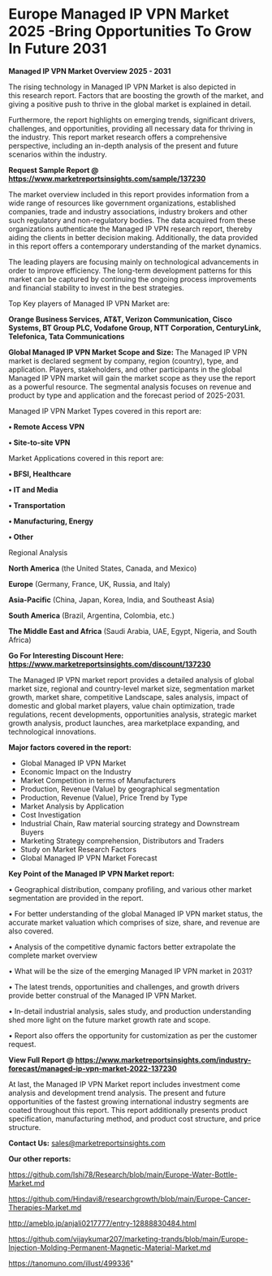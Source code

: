 # Europe Managed IP VPN Market 2025 -Bring Opportunities To Grow In Future 2031

<Strong> Managed IP VPN Market Overview 2025 - 2031</strong>

The rising technology in Managed IP VPN Market is also depicted in this research report. Factors that are boosting the growth of the market, and giving a positive push to thrive in the global market is explained in detail.

Furthermore, the report highlights on emerging trends, significant drivers, challenges, and opportunities, providing all necessary data for thriving in the industry. This report market research offers a comprehensive perspective, including an in-depth analysis of the present and future scenarios within the industry.

<strong>Request Sample Report @ <a href=https://www.marketreportsinsights.com/sample/137230>https://www.marketreportsinsights.com/sample/137230</a></strong>

The market overview included in this report provides information from a wide range of resources like government organizations, established companies, trade and industry associations, industry brokers and other such regulatory and non-regulatory bodies. The data acquired from these organizations authenticate the Managed IP VPN research report, thereby aiding the clients in better decision making. Additionally, the data provided in this report offers a contemporary understanding of the market dynamics.

The leading players are focusing mainly on technological advancements in order to improve efficiency. The long-term development patterns for this market can be captured by continuing the ongoing process improvements and financial stability to invest in the best strategies.

Top Key players of Managed IP VPN Market are:

<strong>Orange Business Services, AT&T, Verizon Communication, Cisco Systems, BT Group PLC, Vodafone Group, NTT Corporation, CenturyLink, Telefonica, Tata Communications</strong>

<strong><b>Global Managed IP VPN Market Scope and Size:</b></strong>
The Managed IP VPN market is declared segment by company, region (country), type, and application. Players, stakeholders, and other participants in the global Managed IP VPN market will gain the market scope as they use the report as a powerful resource. The segmental analysis focuses on revenue and product by type and application and the forecast period of 2025-2031.

Managed IP VPN Market Types covered in this report are:

<strong>• Remote Access VPN

• Site-to-site VPN</strong>

Market Applications covered in this report are:

<strong>• BFSI, Healthcare

• IT and Media

• Transportation

• Manufacturing, Energy

• Other</strong> 

Regional Analysis

<strong>North America</strong> (the United States, Canada, and Mexico)

<strong>Europe</strong> (Germany, France, UK, Russia, and Italy)

<strong>Asia-Pacific</strong> (China, Japan, Korea, India, and Southeast Asia)

<strong>South America</strong> (Brazil, Argentina, Colombia, etc.)

<strong>The Middle East and Africa</strong> (Saudi Arabia, UAE, Egypt, Nigeria, and South Africa)

<strong>Go For Interesting Discount Here: <a href=https://www.marketreportsinsights.com/discount/137230>https://www.marketreportsinsights.com/discount/137230</a></strong>

The Managed IP VPN market report provides a detailed analysis of global market size, regional and country-level market size, segmentation market growth, market share, competitive Landscape, sales analysis, impact of domestic and global market players, value chain optimization, trade regulations, recent developments, opportunities analysis, strategic market growth analysis, product launches, area marketplace expanding, and technological innovations.

<strong><b>Major factors covered in the report:</b></strong>
<ul>
  <li>Global Managed IP VPN Market </li>
  <li>Economic Impact on the Industry</li>
  <li>Market Competition in terms of Manufacturers</li>
  <li>Production, Revenue (Value) by geographical segmentation</li>
  <li>Production, Revenue (Value), Price Trend by Type</li>
  <li>Market Analysis by Application</li>
  <li>Cost Investigation</li>
  <li>Industrial Chain, Raw material sourcing strategy and Downstream Buyers</li>
  <li>Marketing Strategy comprehension, Distributors and Traders</li>
  <li>Study on Market Research Factors</li>
  <li>Global Managed IP VPN Market Forecast</li>
</ul>

<strong><b>Key Point of the Managed IP VPN Market report:</b></strong>

• Geographical distribution, company profiling, and various other market segmentation are provided in the report.

• For better understanding of the global Managed IP VPN market status, the accurate market valuation which comprises of size, share, and revenue are also covered.

• Analysis of the competitive dynamic factors better extrapolate the complete market overview

• What will be the size of the emerging Managed IP VPN market in 2031?

• The latest trends, opportunities and challenges, and growth drivers provide better construal of the Managed IP VPN Market.

• In-detail industrial analysis, sales study, and production understanding shed more light on the future market growth rate and scope.

• Report also offers the opportunity for customization as per the customer request.

<strong><b>View Full Report @ <a href=https://www.marketreportsinsights.com/industry-forecast/managed-ip-vpn-market-2022-137230>https://www.marketreportsinsights.com/industry-forecast/managed-ip-vpn-market-2022-137230</a></b></strong>


At last, the Managed IP VPN Market report includes investment come analysis and development trend analysis. The present and future opportunities of the fastest growing international industry segments are coated throughout this report. This report additionally presents product specification, manufacturing method, and product cost structure, and price structure.

<strong>Contact Us:</strong>
sales@marketreportsinsights.com

<strong>Our other reports:</strong>

<a href=https://github.com/Ishi78/Research/blob/main/Europe-Water-Bottle-Market.md>https://github.com/Ishi78/Research/blob/main/Europe-Water-Bottle-Market.md</a>

<a href=https://github.com/Hindavi8/researchgrowth/blob/main/Europe-Cancer-Therapies-Market.md>https://github.com/Hindavi8/researchgrowth/blob/main/Europe-Cancer-Therapies-Market.md</a>

<a href=http://ameblo.jp/anjali0217777/entry-12888830484.html>http://ameblo.jp/anjali0217777/entry-12888830484.html</a>

<a href=https://github.com/vijaykumar207/marketing-trands/blob/main/Europe-Injection-Molding-Permanent-Magnetic-Material-Market.md>https://github.com/vijaykumar207/marketing-trands/blob/main/Europe-Injection-Molding-Permanent-Magnetic-Material-Market.md</a>

<a href=https://tanomuno.com/illust/499336>https://tanomuno.com/illust/499336</a>"
